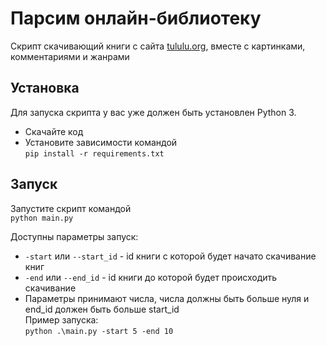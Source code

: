 # Парсим онлайн-библиотеку

Скрипт скачивающий книги с сайта [tululu.org](https://tululu.org/), вместе с картинками, комментариями и жанрами

## Установка
Для запуска скрипта у вас уже должен быть установлен Python 3. 
* Скачайте код
* Установите зависимости командой   
```pip install -r requirements.txt```

## Запуск

Запустите скрипт командой   
```python main.py```

Доступны параметры запуск:   
* `-start` или `--start_id` - id книги с которой будет начато скачивание книг
* `-end` или `--end_id` - id книги до которой будет происходить скачивание
* Параметры принимают числа, числа должны быть больше нуля и end_id должен быть больше start_id   
Пример запуска:    
```python .\main.py -start 5 -end 10```

